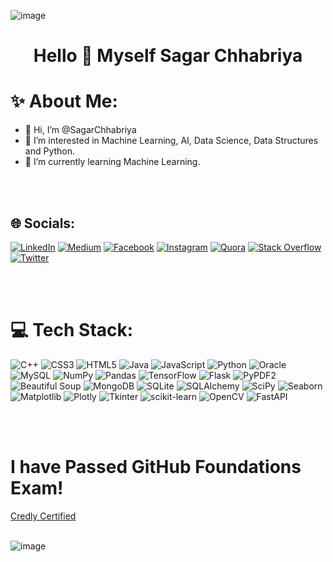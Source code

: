 ![image](https://github.com/user-attachments/assets/2af29d74-629a-45c2-9f8b-bb3551138679)

<h1 align="center">Hello 👋 Myself Sagar Chhabriya<h1/>
  
# ✨ About Me: 
- 👋 Hi, I’m @SagarChhabriya
- 👀 I’m interested in Machine Learning, AI, Data Science, Data Structures and Python.
- 🌱 I’m currently learning Machine Learning.
<!-- - 💞️ I’m looking to collaborate on ...
<!-- - 📫 How to reach me ... -->
<!-- -😄 Pronouns: He/Him -->
<!-- - ⚡ Fun fact: ___ -->


<br></br>

## 🌐 Socials:
[![LinkedIn](https://img.shields.io/badge/LinkedIn-%230077B5.svg?logo=linkedin&logoColor=white)](https://www.linkedin.com/in/sagar-chhabriya/)
[![Medium](https://img.shields.io/badge/Medium-12100E?logo=medium&logoColor=white)](https://medium.com/@sagarchhabriya33)
[![Facebook](https://img.shields.io/badge/Facebook-%231877F2.svg?logo=Facebook&logoColor=white)](https://web.facebook.com/sagar.chhabriya.71)
[![Instagram](https://img.shields.io/badge/Instagram-%23E4405F.svg?logo=Instagram&logoColor=white)](https://www.instagram.com/sagar.chhabriya7327/)
[![Quora](https://img.shields.io/badge/Quora-%23B92B27.svg?logo=Quora&logoColor=white)](https://www.quora.com/profile/Sagar-Chhabriya-5)
[![Stack Overflow](https://img.shields.io/badge/-Stackoverflow-FE7A16?logo=stack-overflow&logoColor=white)](https://stackoverflow.com/users/26491667/sagar-chhabriya)
[![Twitter](https://img.shields.io/badge/Twitter-%231DA1F2.svg?logo=Twitter&logoColor=white)](https://twitter.com/SagarChhabriya)

<br></br>

# 💻 Tech Stack:
![C++](https://img.shields.io/badge/c++-%2300599C.svg?style=for-the-badge&logo=c%2B%2B&logoColor=white)
![CSS3](https://img.shields.io/badge/css3-%231572B6.svg?style=for-the-badge&logo=css3&logoColor=white) 
![HTML5](https://img.shields.io/badge/html5-%23E34F26.svg?style=for-the-badge&logo=html5&logoColor=white) 
![Java](https://img.shields.io/badge/java-%23ED8B00.svg?style=for-the-badge&logo=openjdk&logoColor=white) 
![JavaScript](https://img.shields.io/badge/javascript-%23323330.svg?style=for-the-badge&logo=javascript&logoColor=%23F7DF1E) 
![Python](https://img.shields.io/badge/python-3670A0?style=for-the-badge&logo=python&logoColor=ffdd54) 
![Oracle](https://img.shields.io/badge/Oracle-F80000?style=for-the-badge&logo=oracle&logoColor=white) 
![MySQL](https://img.shields.io/badge/mysql-%2300000f.svg?style=for-the-badge&logo=mysql&logoColor=white) 
![NumPy](https://img.shields.io/badge/NumPy-%23013243.svg?style=for-the-badge&logo=numpy&logoColor=white)
![Pandas](https://img.shields.io/badge/Pandas-%23150458.svg?style=for-the-badge&logo=pandas&logoColor=white)
![TensorFlow](https://img.shields.io/badge/TensorFlow-%23FF6F00.svg?style=for-the-badge&logo=tensorflow&logoColor=white)
![Flask](https://img.shields.io/badge/Flask-%23000.svg?style=for-the-badge&logo=flask&logoColor=white)
![PyPDF2](https://img.shields.io/badge/PyPDF2-%23FFD43B.svg?style=for-the-badge&logoColor=white)
![Beautiful Soup](https://img.shields.io/badge/Beautiful%20Soup-%234EAA25.svg?style=for-the-badge&logoColor=white)
![MongoDB](https://img.shields.io/badge/MongoDB-%234EA94B.svg?style=for-the-badge&logo=mongodb&logoColor=white)
![SQLite](https://img.shields.io/badge/SQLite-%2307405E.svg?style=for-the-badge&logo=sqlite&logoColor=white)
![SQLAlchemy](https://img.shields.io/badge/SQLAlchemy-%23FF4B4B.svg?style=for-the-badge&logoColor=white)
![SciPy](https://img.shields.io/badge/SciPy-%230C55A5.svg?style=for-the-badge&logo=scipy&logoColor=white)
![Seaborn](https://img.shields.io/badge/Seaborn-%2343B02A.svg?style=for-the-badge&logoColor=white)
![Matplotlib](https://img.shields.io/badge/Matplotlib-%23F37626.svg?style=for-the-badge&logo=matplotlib&logoColor=white)
![Plotly](https://img.shields.io/badge/Plotly-%233F4F75.svg?style=for-the-badge&logo=plotly&logoColor=white)
![Tkinter](https://img.shields.io/badge/Tkinter-%2345B8D8.svg?style=for-the-badge&logoColor=white)
![scikit-learn](https://img.shields.io/badge/scikit--learn-%23F7931E.svg?style=for-the-badge&logo=scikit-learn&logoColor=white)
![OpenCV](https://img.shields.io/badge/OpenCV-%23FF6F00.svg?style=for-the-badge&logo=opencv&logoColor=white)
![FastAPI](https://img.shields.io/badge/FastAPI-%2307405E.svg?style=for-the-badge&logoColor=white)


<br></br>

<!---
# 📊 GitHub Stats:
![](https://github-readme-stats.vercel.app/api?username=SagarChhabriya&theme=dark&hide_border=false&include_all_commits=true&count_private=false)<br/>
<br></br>

![](https://github-readme-streak-stats.herokuapp.com/?user=SagarChhabriya&theme=dark&hide_border=false)<br/>
<br></br>

![](https://github-readme-stats.vercel.app/api/top-langs/?username=SagarChhabriya&theme=dark&hide_border=false&include_all_commits=true&count_private=false&layout=compact)
<br></br>

## 🏆 GitHub Trophies
![](https://github-profile-trophy.vercel.app/?username=SagarChhabriya&theme=radical&no-frame=true&no-bg=true&margin-w=4)
<br></br>

<!---
### 🔝 Top Contributed Repo
![](https://github-contributor-stats.vercel.app/api?username=SagarChhabriya&limit=5&theme=dark&combine_all_yearly_contributions=true)
<br></br>
--->
# I have Passed GitHub Foundations Exam!

[Credly Certified](https://www.credly.com/badges/ad76b653-1048-4090-bcf6-605bf97148ad/print)<br><br>

![image](https://github.com/SagarChhabriya/SagarChhabriya/assets/129516589/c4caaf5e-8b1c-45ab-aae0-e9552260f3d4)


<!---
SagarChhabriya/SagarChhabriya is a ✨ special ✨ repository because its `README.md` (this file) appears on your GitHub profile.
You can click the Preview link to take a look at your changes.
--->
